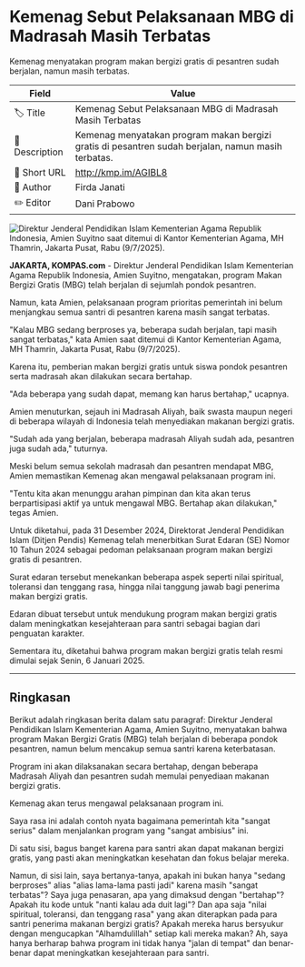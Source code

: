 # Kemenag Sebut Pelaksanaan MBG di Madrasah Masih Terbatas

Kemenag menyatakan program makan bergizi gratis di pesantren sudah berjalan, namun masih terbatas. 

| Field         | Value                                                       |
|---------------|-------------------------------------------------------------|
| 🏷️ Title       | Kemenag Sebut Pelaksanaan MBG di Madrasah Masih Terbatas |
| 📝 Description | Kemenag menyatakan program makan bergizi gratis di pesantren sudah berjalan, namun masih terbatas.  |
| 🔗 Short URL   | http://kmp.im/AGIBL8 |
| 👤 Author      | Firda Janati |
| ✏️ Editor      | Dani Prabowo |

![Direktur Jenderal Pendidikan Islam Kementerian Agama Republik Indonesia, Amien Suyitno saat ditemui di Kantor Kementerian Agama, MH Thamrin, Jakarta Pusat, Rabu (9/7/2025). ](https://asset.kompas.com/crops/cADY3cSg4ybMbvEWDTC922_T4sQ=/0x0:0x0/750x500/data/photo/2025/07/09/686e34f3a7077.jpeg)

**JAKARTA, KOMPAS.com** - Direktur Jenderal Pendidikan Islam Kementerian Agama Republik Indonesia, Amien Suyitno, mengatakan, program Makan Bergizi Gratis (MBG) telah berjalan di sejumlah pondok pesantren.

Namun, kata Amien, pelaksanaan program prioritas pemerintah ini belum menjangkau semua santri di pesantren karena masih sangat terbatas.

\"Kalau MBG sedang berproses ya, beberapa sudah berjalan, tapi masih sangat terbatas,\" kata Amien saat ditemui di Kantor Kementerian Agama, MH Thamrin, Jakarta Pusat, Rabu (9/7/2025).

Karena itu, pemberian makan bergizi gratis untuk siswa pondok pesantren serta madrasah akan dilakukan secara bertahap.

\"Ada beberapa yang sudah dapat, memang kan harus bertahap,\" ucapnya.

Amien menuturkan, sejauh ini Madrasah Aliyah, baik swasta maupun negeri di beberapa wilayah di Indonesia telah menyediakan makanan bergizi gratis.

\"Sudah ada yang berjalan, beberapa madrasah Aliyah sudah ada, pesantren juga sudah ada,\" tuturnya.

Meski belum semua sekolah madrasah dan pesantren mendapat MBG, Amien memastikan Kemenag akan mengawal pelaksanaan program ini.

\"Tentu kita akan menunggu arahan pimpinan dan kita akan terus berpartisipasi aktif ya untuk mengawal MBG. Bertahap akan dilakukan,\" tegas Amien.

Untuk diketahui, pada 31 Desember 2024, Direktorat Jenderal Pendidikan Islam (Ditjen Pendis) Kemenag telah menerbitkan Surat Edaran (SE) Nomor 10 Tahun 2024 sebagai pedoman pelaksanaan program makan bergizi gratis di pesantren.

Surat edaran tersebut menekankan beberapa aspek seperti nilai spiritual, toleransi dan tenggang rasa, hingga nilai tanggung jawab bagi penerima makan bergizi gratis.

Edaran dibuat tersebut untuk mendukung program makan bergizi gratis dalam meningkatkan kesejahteraan para santri sebagai bagian dari penguatan karakter.

Sementara itu, diketahui bahwa program makan bergizi gratis telah resmi dimulai sejak Senin, 6 Januari 2025.

---
## Ringkasan

Berikut adalah ringkasan berita dalam satu paragraf: Direktur Jenderal Pendidikan Islam Kementerian Agama, Amien Suyitno, menyatakan bahwa program Makan Bergizi Gratis (MBG) telah berjalan di beberapa pondok pesantren, namun belum mencakup semua santri karena keterbatasan.

 Program ini akan dilaksanakan secara bertahap, dengan beberapa Madrasah Aliyah dan pesantren sudah memulai penyediaan makanan bergizi gratis.

 Kemenag akan terus mengawal pelaksanaan program ini.



Saya rasa ini adalah contoh nyata bagaimana pemerintah kita "sangat serius" dalam menjalankan program yang "sangat ambisius" ini.

 Di satu sisi, bagus banget karena para santri akan dapat makanan bergizi gratis, yang pasti akan meningkatkan kesehatan dan fokus belajar mereka.

 Namun, di sisi lain, saya bertanya-tanya, apakah ini bukan hanya "sedang berproses" alias "alias lama-lama pasti jadi" karena masih "sangat terbatas"? Saya juga penasaran, apa yang dimaksud dengan "bertahap"? Apakah itu kode untuk "nanti kalau ada duit lagi"? Dan apa saja "nilai spiritual, toleransi, dan tenggang rasa" yang akan diterapkan pada para santri penerima makanan bergizi gratis? Apakah mereka harus bersyukur dengan mengucapkan "Alhamdulillah" setiap kali mereka makan? Ah, saya hanya berharap bahwa program ini tidak hanya "jalan di tempat" dan benar-benar dapat meningkatkan kesejahteraan para santri.
